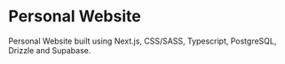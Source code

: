 # Personal Website

Personal Website built using Next.js, CSS/SASS, Typescript,  PostgreSQL, Drizzle and Supabase.
